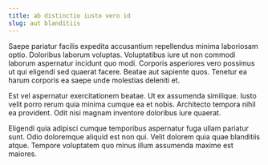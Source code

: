 ```yaml
---
title: ab distinctio iusto vero id
slug: aut blanditiis
---
```


Saepe pariatur facilis expedita accusantium repellendus minima laboriosam optio. Doloribus laborum voluptas. Voluptatibus iure ut non commodi laborum aspernatur incidunt quo modi. Corporis asperiores vero possimus ut qui eligendi sed quaerat facere. Beatae aut sapiente quos. Tenetur ea harum corporis ea saepe unde molestias deleniti et.

Est vel aspernatur exercitationem beatae. Ut ex assumenda similique. Iusto velit porro rerum quia minima cumque ea et nobis. Architecto tempora nihil ea provident. Odit nisi magnam inventore doloribus iure quaerat.

Eligendi quia adipisci cumque temporibus aspernatur fuga ullam pariatur sunt. Odio doloremque aliquid est non qui. Velit dolorem quia quae blanditiis atque. Tempore voluptatem quo minus illum assumenda maxime est maiores.
